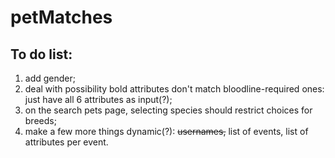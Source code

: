 # petMatches

## To do list:
1. add gender;
2. deal with possibility bold attributes don't match bloodline-required ones: just have all 6 attributes as input(?);
3. on the search pets page, selecting species should restrict choices for breeds;
4. make a few more things dynamic(?): ~~usernames,~~ list of events, list of attributes per event.
